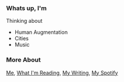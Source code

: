 ### Whats up, I'm

Thinking about 
- Human Augmentation
- Cities
- Music

### More About
[Me](https://brianjychan.com), [What I'm Reading](https://brianjychan.com/links), [My Writing](https://brianjychan.com/blog), [My Spotify](https://open.spotify.com/user/1246296634?si=3QNGrHBLQUaBuFRiMozdOg)
